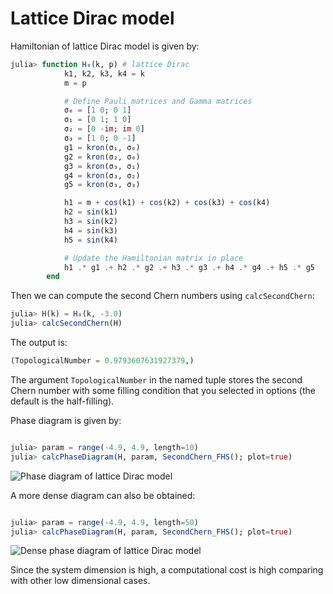# Lattice Dirac model

Hamiltonian of lattice Dirac model is given by:

```julia
julia> function H₀(k, p) # lattice Dirac
            k1, k2, k3, k4 = k
            m = p

            # Define Pauli matrices and Gamma matrices
            σ₀ = [1 0; 0 1]
            σ₁ = [0 1; 1 0]
            σ₂ = [0 -im; im 0]
            σ₃ = [1 0; 0 -1]
            g1 = kron(σ₁, σ₀)
            g2 = kron(σ₂, σ₀)
            g3 = kron(σ₃, σ₁)
            g4 = kron(σ₃, σ₂)
            g5 = kron(σ₃, σ₃)

            h1 = m + cos(k1) + cos(k2) + cos(k3) + cos(k4)
            h2 = sin(k1)
            h3 = sin(k2)
            h4 = sin(k3)
            h5 = sin(k4)

            # Update the Hamiltonian matrix in place
            h1 .* g1 .+ h2 .* g2 .+ h3 .* g3 .+ h4 .* g4 .+ h5 .* g5
        end
```

Then we can compute the second Chern numbers using `calcSecondChern`:

```julia
julia> H(k) = H₀(k, -3.0)
julia> calcSecondChern(H)
```

The output is:

```julia
(TopologicalNumber = 0.9793607631927379,)
```

The argument `TopologicalNumber` in the named tuple stores the second Chern number with some filling condition that you selected in options (the default is the half-filling). 


Phase diagram is given by:

```julia

julia> param = range(-4.9, 4.9, length=10)
julia> calcPhaseDiagram(H, param, SecondChern_FHS(); plot=true)
```

![Phase diagram of lattice Dirac model](https://github.com/KskAdch/TopologicalNumbers.jl/assets/139110206/4e967ed2-9011-4e88-85ab-3b64deaaf09a)

A more dense diagram can also be obtained:

```julia

julia> param = range(-4.9, 4.9, length=50)
julia> calcPhaseDiagram(H, param, SecondChern_FHS(); plot=true)
```

![Dense phase diagram of lattice Dirac model](https://github.com/KskAdch/TopologicalNumbers.jl/assets/139110206/4e967ed2-9011-4e88-85ab-3b64deaaf09a)

Since the system dimension is high,
a computational cost is high comparing with other low dimensional cases.
